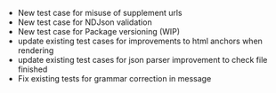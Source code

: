 * New test case for misuse of supplement urls
* New test case for NDJson validation
* New test case for Package versioning (WIP)
* update existing test cases for improvements to html anchors when rendering
* update existing test cases for json parser improvement to check file finished 
* Fix existing tests for grammar correction in message
